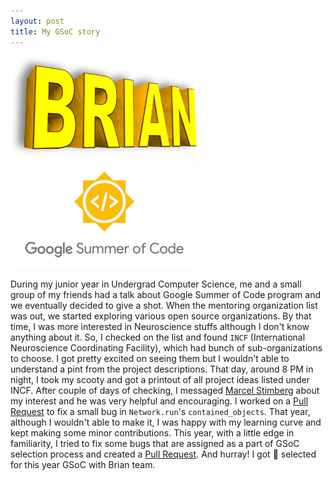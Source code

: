 ```yaml
---
layout: post
title: My GSoC story
---
```


<p float="left">
  <img src="../images/brian_logo.png" width="300" />
  <img src="../images/gsoc.png" width="300" /> 
</p>

During my junior year in Undergrad Computer Science, me and a small group of my friends had a talk 
about Google Summer of Code program and we eventually decided to give a shot. When the mentoring 
organization list was out, we started exploring various open source organizations. By that time, I 
was more interested in Neuroscience stuffs although I don't know anything about it. So, I checked on 
the list and found ```INCF``` (International Neuroscience Coordinating Facility), which had bunch of 
sub-organizations to choose. I got pretty excited on seeing them but I wouldn't able to understand a 
pint from the project descriptions. That day, around 8 PM in night, I took my scooty and got a printout 
of all project ideas listed under INCF. After couple of days of checking, I messaged 
[Marcel Stimberg](https://github.com/mstimberg) about my interest and he was very helpful and encouraging. 
I worked on a [Pull Request](https://github.com/brian-team/brian2/pull/1069) to fix a small bug in ```Network.run```'s 
```contained_objects```. That year, although I wouldn't able to make it, I was happy with my learning curve 
and kept making some minor contributions. This year, with a little edge in familiarity, I tried to fix 
some bugs that are assigned as a part of GSoC selection process and created a 
[Pull Request](https://github.com/brian-team/brian2/pull/1176). And hurray! I got :partying_face: selected for 
this year GSoC with Brian team.
